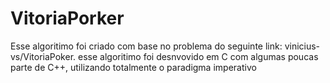 # VitoriaPorker
Esse algoritimo foi criado com base no problema do seguinte link: vinicius-vs/VitoriaPoker.  esse algoritimo foi desnvovido em C com algumas poucas parte de C++, utilizando totalmente o paradigma imperativo
